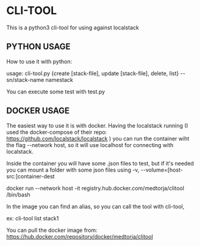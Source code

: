 # CLI-TOOL

This is a python3 cli-tool for using against localstack

## PYTHON USAGE

How to use it with python:

usage: cli-tool.py {create [stack-file], update [stack-file], delete, list} --sn/stack-name namestack

You can execute some test with test.py

## DOCKER USAGE

The easiest way to use it is with docker. Having the localstack running (I used the docker-compose of their repo: https://github.com/localstack/localstack ) you can run the container wiht the flag --network host, so it will use localhost for connecting with localstack. 

Inside the container you will have some .json files to test, but if it's needed you can mount a folder with some json files using -v, --volume=[host-src:]container-dest


docker run --network host -it registry.hub.docker.com/medtorja/clitool /bin/bash

In the image you can find an alias, so you can call the tool with cli-tool, 

ex: 
cli-tool list stack1

You can pull the docker image from:  https://hub.docker.com/repository/docker/medtorja/clitool